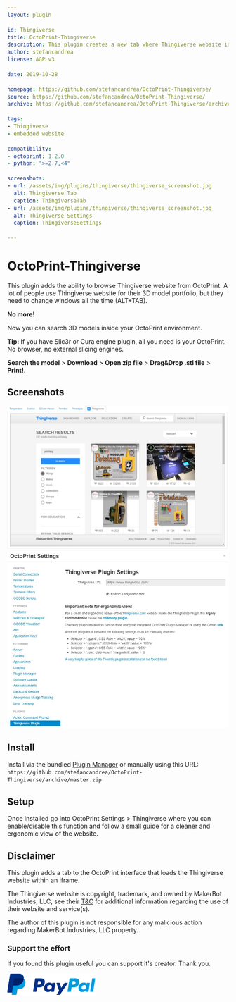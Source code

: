 ```yaml
---
layout: plugin

id: Thingiverse
title: OctoPrint-Thingiverse
description: This plugin creates a new tab where Thingiverse website is embedded.
author: stefancandrea
license: AGPLv3

date: 2019-10-28

homepage: https://github.com/stefancandrea/OctoPrint-Thingiverse/
source: https://github.com/stefancandrea/OctoPrint-Thingiverse/
archive: https://github.com/stefancandrea/OctoPrint-Thingiverse/archive/master.zip

tags:
- Thingiverse
- embedded website

compatibility:
- octoprint: 1.2.0
- python: ">=2.7,<4"

screenshots:
- url: /assets/img/plugins/thingiverse/thingiverse_screenshot.jpg
  alt: Thingiverse Tab
  caption: ThingiverseTab
- url: /assets/img/plugins/thingiverse/thingiverse_screenshot.jpg
  alt: Thingiverse Settings
  caption: ThingiverseSettings
  
---
```


# OctoPrint-Thingiverse

This plugin adds the ability to browse Thingiverse website from OctoPrint. 
A lot of people use Thingiverse website for their 3D model portfolio, but they need 
to change windows all the time (ALT+TAB).

**No more!**

Now you can search 3D models inside your OctoPrint environment.

**Tip:**
If you have Slic3r or Cura engine plugin, all you need is your OctoPrint. No browser, no external slicing engines. 

**Search the model** > **Download**  > **Open zip file** > **Drag&Drop .stl file** > **Print!**.


## Screenshots

![screenshot](/assets/img/plugins/thingiverse/thingiverse_tab.jpg)
![screenshot](/assets/img/plugins/thingiverse/thingiverse_settings.jpg)

## Install

Install via the bundled [Plugin Manager](https://docs.octoprint.org/en/master/bundledplugins/pluginmanager.html) or manually using this URL:
    ```
        https://github.com/stefancandrea/OctoPrint-Thingiverse/archive/master.zip
    ```
## Setup

Once installed go into OctoPrint Settings > Thingiverse where you can enable/disable this function and follow a small guide for a cleaner and ergonomic view of the website.   

## Disclaimer

This plugin adds a tab to the OctoPrint interface that loads the Thingiverse website within an iframe.

The Thingiverse website is copyright, trademark, and owned by MakerBot Industries, LLC, see their [T&C](https://www.makerbot.com/legal/terms/) for additional information regarding the use of their website and service(s).

The author of this plugin is not responsible for any malicious action regarding MakerBot Industries, LLC property.

### Support the effort
If you found this plugin useful you can support it's creator. 
Thank you.

[![paypal](/assets/img/plugins/thingiverse/paypal-support.png)](https://paypal.me/stefancandrea)
